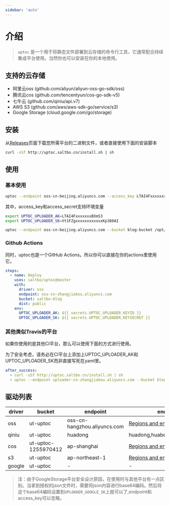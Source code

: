 ```yaml
---
sidebar: 'auto'
---
```


# 介绍

> `uptoc` 是一个用于将静态文件部署到云存储的命令行工具，它通常配合持续集成平台使用。当然你也可以安装在你的本地使用。

## 支持的云存储
- 阿里云oss (github.com/aliyun/aliyun-oss-go-sdk/oss)
- 腾讯云cos (github.com/tencentyun/cos-go-sdk-v5)
- 七牛云 (github.com/qiniu/api.v7)
- AWS S3 (github.com/aws/aws-sdk-go/service/s3)
- Google Storage (cloud.google.com/go/storage)

## 安装

从[Releases](https://github.com/saltbo/uptoc/releases)页面下载您所需平台的二进制文件，或者直接使用下面的安装脚本

```bash
curl -sSf http://uptoc.saltbo.cn/install.sh | sh
```

## 使用

### 基本使用

```bash
uptoc --endpoint oss-cn-beijing.aliyuncs.com --access_key LTAI4FxxxxxxxBXmS3 --access_secret Vt1FZgxxxxxxxxxxxxKp380AI --bucket demo-bucket /opt/blog/public
```

其中，access_key和access_secret支持环境变量

```bash
export UPTOC_UPLOADER_AK=LTAI4FxxxxxxxBXmS3
export UPTOC_UPLOADER_SK=Vt1FZgxxxxxxxxxxxxKp380AI

uptoc --endpoint oss-cn-beijing.aliyuncs.com --bucket blog-bucket /opt/blog/public
```

### Github Actions

同时，uptoc也是一个GitHub Actions。所以你可以直接在你的actions里使用它。

```yml
steps:
  - name: Deploy
    uses: saltbo/uptoc@master
    with:
      driver: oss
      endpoint: oss-cn-zhangjiakou.aliyuncs.com
      bucket: saltbo-blog
      dist: public
    env:
      UPTOC_UPLOADER_AK: ${{ secrets.UPTOC_UPLOADER_KEYID }}
      UPTOC_UPLOADER_SK: ${{ secrets.UPTOC_UPLOADER_KEYSECRET }}
```

### 其他类似Travis的平台

如果你使用的是其他CI平台，那么可以使用下面的方式进行使用。

为了安全考虑，请务必在CI平台上添加上UPTOC_UPLOADER_AK和UPTOC_UPLOADER_SK而非直接写死在yaml里。

```yaml
after_success:
  - curl -sSf http://uptoc.saltbo.cn/install.sh | sh
  - uptoc --endpoint uploader-cn-zhangjiakou.aliyuncs.com --bucket blog-bucket public
```

## 驱动列表

| driver | bucket | endpoint | endpoint enum |
| -----  | --------- | ------ | ---- |
| oss    | ut-uptoc  | oss-cn-hangzhou.aliyuncs.com | [Regions and endpoints](https://help.aliyun.com/document_detail/31837.html?spm=a2c4g.11186623.2.12.5fdb25b7xyEcuF#concept-zt4-cvy-5db)  |
| qiniu  | ut-uptoc  | huadong |  huadong,huabei,huanan,beimei,xinjiapo  |
| cos    | ut-uptoc-1255970412 | ap-shanghai  |  [Regions and endpoints](https://cloud.tencent.com/document/product/436/6224)  |
| s3     | ut-uptoc | ap-northeast-1  |  [Regions and endpoints](https://docs.aws.amazon.com/general/latest/gr/rande.html#regional-endpoints)  |
| google | ut-uptoc | -  | - |


> 注：由于GoogleStorage平台安全设计原因，在使用时与其他平台有一点区别。当拿到授权的json文件时，需要将json内容进行base64编码。然后将这个base64编码设置到`UPLOADER_GOOGLE_SK`上就可以了,endpoint和access_key可以忽略。

